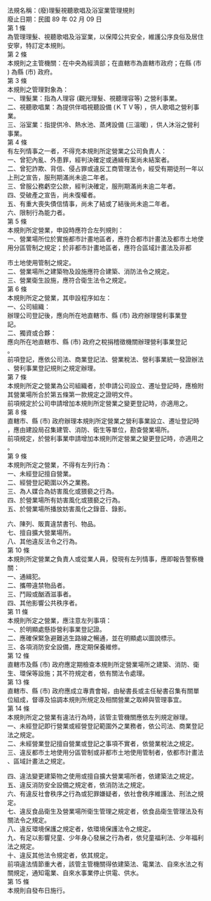 法規名稱：(廢)理髮視聽歌唱及浴室業管理規則  
廢止日期：民國 89 年 02 月 09 日  
第 1 條  
為管理理髮、視聽歌唱及浴室業，以保障公共安全，維護公序良俗及居住  
安寧，特訂定本規則。  
第 2 條  
本規則之主管機關：在中央為經濟部；在直轄市為直轄市政府；在縣 (市  
) 為縣 (市) 政府。  
第 3 條  
本規則之管理對象為：  
一、理髮業：指為人理容 (觀光理髮、視聽理容等) 之營利事業。  
二、視聽歌唱業：為提供伴唱視聽設備 (ＫＴＶ等) ，供人歌唱之營利事  
業。  
三、浴室業：指提供冷、熱水池、蒸烤設備 (三溫暖) ，供人沐浴之營利  
事業。  
第 4 條  
有左列情事之一者，不得充本規則所定營業之公司負責人：  
一、曾犯內亂、外患罪，經判決確定或通緝有案尚未結案者。  
二、曾犯詐欺、背信、侵占罪或違反工商管理法令，經受有期徒刑一年以  
上刑之宣告，服刑期滿尚未逾二年者。  
三、曾服公務虧空公款，經判決確定，服刑期滿尚未逾二年者。  
四、受破產之宣告，尚未復權者。  
五、有重大喪失債信情事，尚未了結或了結後尚未逾二年者。  
六、限制行為能力者。  
第 5 條  
本規則所定營業，申設時應符合左列規則：  
一、營業場所位於實施都市計畫地區者，應符合都市計畫法及都市土地使  
用分區管制之規定；於非都市計畫地區者，應符合區域計畫法及非都  


市土地使用管制之規定。  
二、營業場所之建築物及設施應符合建築、消防法令之規定。  
三、營業衛生設施，應符合衛生法令之規定。  
第 6 條  
本規則所定之營業，其申設程序如左：  
一、公司組織：  
辦理公司登記後，應向所在地直轄市、縣 (市) 政府辦理營利事業登  
記。  
二、獨資或合夥：  
應向所在地直轄市、縣 (市) 政府之稅捐稽徵機關辦理營利事業登記  
。  
前項登記，應依公司法、商業登記法、營業稅法、營利事業統一發證辦法  
、營利事業登記規則之規定辦理。  
第 7 條  
本規則所定之營業為公司組織者，於申請公司設立、遷址登記時，應檢附  
其營業場所合於第五條第一款規定之證明文件。  
前項規定於公司申請增加本規則所定營業之變更登記時，亦適用之。  
第 8 條  
直轄市、縣 (市) 政府辦理本規則所定營業之營利事業設立、遷址登記時  
，應由建設局召集建管、消防、衛生等單位，勘查營業場所。  
前項規定，於營利事業申請增加本規則所定營業之變更登記時，亦適用之  
。  
第 9 條  
本規則所定之營業，不得有左列行為：  
一、未經登記擅自營業。  
二、經營登記範圍以外之業務。  
三、為人媒合為妨害風化或猥褻之行為。  
四、於營業場所有妨害風化或猥褻之行為。  
五、於營業場所播放妨害風化之錄音、錄影。  


六、陳列、販賣違禁書刊、物品。  
七、擅自擴大營業場所。  
八、其他違反法令之行為。  
第 10 條  
本規則所定營業之負責人或從業人員，發現有左列情事，應即報告警察機  
關：  
一、通緝犯。  
二、攜帶違禁物品者。  
三、鬥毆或酗酒滋事者。  
四、其他影響公共秩序者。  
第 11 條  
本規則所定之營業，應注意左列事項：  
一、於明顯處懸掛營利事業登記證。  
二、應確保緊急避難逃生路線之暢通，並在明顯處以圖說標示。  
三、各項消防安全設備，應定期保養維修。  
第 12 條  
直轄市及縣 (市) 政府應定期檢查本規則所定營業場所之建築、消防、衛  
生、環保等設施；其不符規定者，依有關法令處理。  
第 13 條  
直轄市、縣 (市) 政府應成立專責會報，由秘書長或主任秘書召集有關單  
位組成，督導及協調本規則所規定及相關營業之取締與管理事宜。  
第 14 條  
本規則所定之營業有違法行為時，該管主管機關應依左列規定辦理。  
一、未經登記即行營業或經營登記範圍外之業務者，依公司法、商業登記  
法之規定。  
二、未經營業登記擅自營業或登記之事項不實者，依營業稅法之規定。  
三、違反都市土地使用分區管制或非都市土地使用管制者，依都市計畫法  
、區域計畫法之規定。  


四、違法變更建築物之使用或擅自擴大營業場所者，依建築法之規定。  
五、違反消防安全設備之規定者，依消防法之規定。  
六、有違反社會秩序之行為或犯罪嫌疑者，依社會秩序維護法、刑法之規  
定。  
七、違反食品衛生及營業場所衛生管理之規定者，依食品衛生管理法及有  
關法令之規定。  
八、違反環境保護之規定者，依環境保護法令之規定。  
九、有足以影響兒童、少年身心發展之行為者，依兒童福利法、少年福利  
法之規定。  
十、違反其他法令規定者，依其規定。  
前項違法情節重大者，該管主管機關得依建築法、電業法、自來水法之有  
關規定，通知電業、自來水事業停止供電、供水。  
第 15 條  
本規則自發布日施行。  



